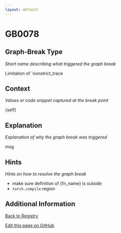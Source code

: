 ```yaml
---
layout: default
---
```

# GB0078

## Graph-Break Type
*Short name describing what triggered the graph break*

Limitation of `nonstrict_trace

## Context
*Values or code snippet captured at the break point*

{self}

## Explanation
*Explanation of why the graph break was triggered*

msg

## Hints
*Hints on how to resolve the graph break*

- make sure definition of {fn_name} is outside 
- `torch.compile` region


## Additional Information

<!-- ADDITIONAL INFORMATION START - Add custom information below this line -->

<!-- ADDITIONAL INFORMATION END -->

[Back to Registry](../index.html)

[Edit this page on GitHub](https://github.com/pytorch-labs/compile-graph-break-site/edit/main/docs/gb/gb0078.md)
